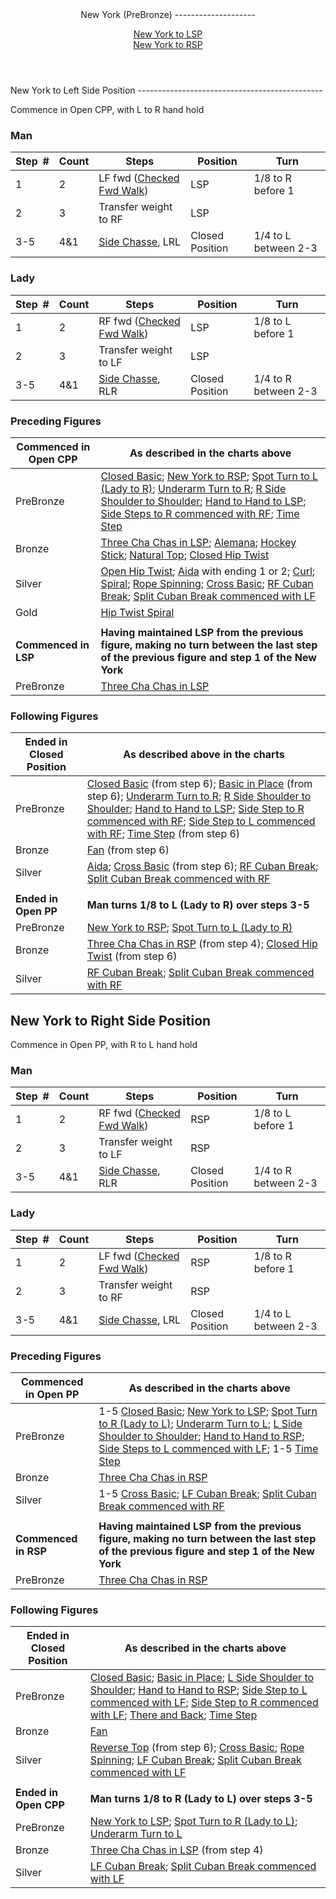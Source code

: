 <header>New York (PreBronze)
--------------------

[New York to LSP](#lsp)  
 [New York to RSP](#rsp)

 </header><a id="lsp">New York to Left Side Position</a>
----------------------------------------------

Commence in Open CPP, with L to R hand hold

### Man

 | **Step<span style="color:white">\_</span>\#** | **Count** | **Steps** | **Position** | **Turn** |
|---|---|---|---|---|
| 1 | 2 | LF fwd ([Checked Fwd Walk](../technique/cr_checked_fwd_walk.md)) | LSP | 1/8 to R before 1 |
| 2 | 3 | Transfer weight to RF | LSP |  |
| 3-5 | 4&amp;1 | [Side Chasse](../technique/c_side_chasse.md), LRL | Closed Position | 1/4 to L between 2-3 |

### Lady

 | **Step<span style="color:white">\_</span>\#** | **Count** | **Steps** | **Position** | **Turn** |
|---|---|---|---|---|
| 1 | 2 | RF fwd ([Checked Fwd Walk](../technique/cr_checked_fwd_walk.md)) | LSP | 1/8 to L before 1 |
| 2 | 3 | Transfer weight to LF | LSP |  |
| 3-5 | 4&amp;1 | [Side Chasse](../technique/c_side_chasse.md), RLR | Closed Position | 1/4 to R between 2-3 |

### Preceding Figures

 | **Commenced in Open CPP** | **As described in the charts above** |
|---|---|
| PreBronze | [Closed Basic](closed_basic.md); [New York to RSP](new_york.md); [Spot Turn to L (Lady to R)](spot_turn.md); [Underarm Turn to R](underarm_turn.md); [R Side Shoulder to Shoulder](shoulder_to_shoulder.md); [Hand to Hand to LSP](hand_to_hand.md); [Side Steps to R commenced with RF](side_step.md); [Time Step](time_step.md) |
| Bronze | [Three Cha Chas in LSP](three_cha_chas_in_RSP_LSP.md); [Alemana](alemana.md); [Hockey Stick](hockey_stick.md); [Natural Top](natural_top.md); [Closed Hip Twist](closed_hip.md) |
| Silver | [Open Hip Twist](open_hip.md); [Aida](aida.md) with ending 1 or 2; [Curl](curl.md); [Spiral](spiral.md); [Rope Spinning](rope_spinning.md); [Cross Basic](cross_basic.md); [RF Cuban Break](cuban_breaks.md); [Split Cuban Break commenced with LF](cuban_breaks.md) |
| Gold | [Hip Twist Spiral](hip_spiral.md) |
|  |  |
| **Commenced in LSP** | **Having maintained LSP from the previous figure, making no turn between the last step of the previous figure and step 1 of the New York** |
| PreBronze | [Three Cha Chas in LSP](three_cha_chas_in_RSP_LSP.md) |

### Following Figures

 | **Ended in Closed Position** | **As described above in the charts** |
|---|---|
| PreBronze | [Closed Basic](closed_basic.md) (from step 6); [Basic in Place](basic_in_place.md) (from step 6); [Underarm Turn to R](underarm_turn.md); [R Side Shoulder to Shoulder](shoulder_to_shoulder.md); [Hand to Hand to LSP](hand_to_hand.md); [Side Step to R commenced with RF](side_step.md); [Side Step to L commenced with RF](side_step.md); [Time Step](time_step.md) (from step 6) |
| Bronze | [Fan](fan.md) (from step 6) |
| Silver | [Aida](aida.md); [Cross Basic](cross_basic.md) (from step 6); [RF Cuban Break](cuban_breaks.md); [Split Cuban Break commenced with RF](cuban_breaks.md) |
|  |  |
| **Ended in Open PP** | **Man turns 1/8 to L (Lady to R) over steps 3-5** |
| PreBronze | [New York to RSP](new_york.md); [Spot Turn to L (Lady to R)](spot_turn.md) |
| Bronze | [Three Cha Chas in RSP](three_cha_chas_in_RSP_LSP.md) (from step 4); [Closed Hip Twist](closed_hip.md) (from step 6) |
| Silver | [RF Cuban Break](cuban_breaks.md); [Split Cuban Break commenced with RF](cuban_breaks.md) |

<a id="rsp">New York to Right Side Position
-------------------------------

</a>Commence in Open PP, with R to L hand hold

### Man

 | **Step<span style="color:white">\_</span>\#** | **Count** | **Steps** | **Position** | **Turn** |
|---|---|---|---|---|
| 1 | 2 | RF fwd ([Checked Fwd Walk](../technique/cr_checked_fwd_walk.md)) | RSP | 1/8 to L before 1 |
| 2 | 3 | Transfer weight to LF | RSP |  |
| 3-5 | 4&amp;1 | [Side Chasse](../technique/c_side_chasse.md), RLR | Closed Position | 1/4 to R between 2-3 |

### Lady

 | **Step<span style="color:white">\_</span>\#** | **Count** | **Steps** | **Position** | **Turn** |
|---|---|---|---|---|
| 1 | 2 | LF fwd ([Checked Fwd Walk](../technique/cr_checked_fwd_walk.md)) | RSP | 1/8 to R before 1 |
| 2 | 3 | Transfer weight to RF | RSP |  |
| 3-5 | 4&amp;1 | [Side Chasse](../technique/c_side_chasse.md), LRL | Closed Position | 1/4 to L between 2-3 |

### Preceding Figures

 | **Commenced in Open PP** | **As described in the charts above** |
|---|---|
| PreBronze | 1-5 [Closed Basic](closed_basic.md); [New York to LSP](new_york.md); [Spot Turn to R (Lady to L)](spot_turn.md); [Underarm Turn to L](underarm_turn.md); [L Side Shoulder to Shoulder](shoulder_to_shoulder.md); [Hand to Hand to RSP](hand_to_hand.md); [Side Steps to L commenced with LF](side_step.md); 1-5 [Time Step](time_step.md) |
| Bronze | [Three Cha Chas in RSP](three_cha_chas_in_RSP_LSP.md) |
| Silver | 1-5 [Cross Basic](cross_basic.md); [LF Cuban Break](cuban_breaks.md); [Split Cuban Break commenced with RF](cuban_breaks.md) |
|  |  |
| **Commenced in RSP** | **Having maintained LSP from the previous figure, making no turn between the last step of the previous figure and step 1 of the New York** |
| PreBronze | [Three Cha Chas in RSP](three_cha_chas_in_RSP_LSP.md) |

### Following Figures

 | **Ended in Closed Position** | **As described in the charts above** |
|---|---|
| PreBronze | [Closed Basic](closed_basic.md); [Basic in Place](basic_in_place.md); [L Side Shoulder to Shoulder](shoulder_to_shoulder.md); [Hand to Hand to RSP](hand_to_hand.md); [Side Step to L commenced with LF](side_step.md); [Side Step to R commenced with LF](side_step.md); [There and Back](there_and_back.md); [Time Step](time_step.md) |
| Bronze | [Fan](fan.md) |
| Silver | [Reverse Top](reverse_top.md) (from step 6); [Cross Basic](cross_basic.md); [Rope Spinning](rope_spinning.md); [LF Cuban Break](cuban_breaks.md); [Split Cuban Break commenced with LF](cuban_breaks.md#split) |
|  |  |
| **Ended in Open CPP** | **Man turns 1/8 to R (Lady to L) over steps 3-5** |
| PreBronze | [New York to LSP](new_york.md); [Spot Turn to R (Lady to L)](spot_turn.md); [Underarm Turn to L](underarm_turn.md) |
| Bronze | [Three Cha Chas in LSP](three_cha_chas_in_RSP_LSP.md#lsp) (from step 4) |
| Silver | [LF Cuban Break](cuban_breaks.md); [Split Cuban Break commenced with LF](cuban_breaks.md#split) |